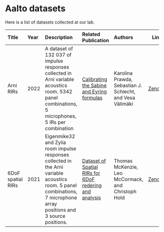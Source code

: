 # Aalto datasets

Here is a list of datasets collected at our lab.

| Title | Year | Description | Related Publication | Authors | Link | 
| :----------------- | :------------- | :----- | :----- | :----- | :-----: |
| Arni RIRs | 2022 | A dataset of 132 037 of impulse responses collected in Arni variable acoustics room. 5342 panel combinations, 5 microphones, 5 IRs per combination | [Calibrating the Sabine and Eyring formulas](https://doi.org/10.1121/10.0013575) | Karolina Prawda, Sebastian J. Schlecht, and Vesa Välimäki | [Zenodo](https://doi.org/10.5281/zenodo.6985104) |
| 6DoF spatial RIRs | 2021 | Eigenmike32 and Zylia room impulse responses collected in the Arni variable acoustics room. 5 panel combinations, 7 microphone array positions and 3 source positions. | [Dataset of Spatial RIRs for 6DoF redering and analysis](https://doi.org/10.48550/arXiv.2111.11882) | Thomas McKenzie, Leo McCormack, and Christoph Hold | [Zenodo](https://zenodo.org/records/5720724) |
